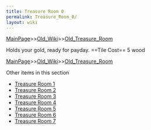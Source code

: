 ```yaml
---
title: Treasure Room 0
permalink: Treasure_Room_0/
layout: wiki
---
```


[MainPage](/keeperrl_wiki/ "wikilink")>>[Old_Wiki](/keeperrl_wiki/Old_Wiki "wikilink")>>[Old_Treasure_Room](/keeperrl_wiki/Old_Treasure_Room "wikilink")

Holds your gold, ready for payday.
==Tile Cost==
5 wood

[MainPage](/keeperrl_wiki/ "wikilink")>>[Old_Wiki](/keeperrl_wiki/Old_Wiki "wikilink")>>[Old_Treasure_Room](/keeperrl_wiki/Old_Treasure_Room "wikilink")

Other items in this section
-    [Treasure Room 1](/keeperrl_wiki/Treasure_Room_1 "wikilink")
-    [Treasure Room 2](/keeperrl_wiki/Treasure_Room_2 "wikilink")
-    [Treasure Room 3](/keeperrl_wiki/Treasure_Room_3 "wikilink")
-    [Treasure Room 4](/keeperrl_wiki/Treasure_Room_4 "wikilink")
-    [Treasure Room 5](/keeperrl_wiki/Treasure_Room_5 "wikilink")
-    [Treasure Room 6](/keeperrl_wiki/Treasure_Room_6 "wikilink")
-    [Treasure Room 7](/keeperrl_wiki/Treasure_Room_7 "wikilink")
